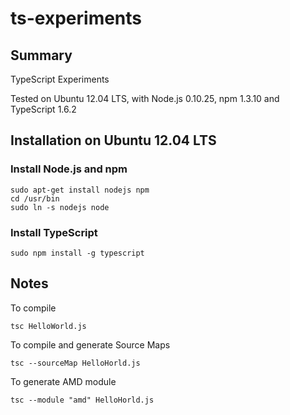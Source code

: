 ts-experiments
==============

## Summary

TypeScript Experiments

Tested on Ubuntu 12.04 LTS, with Node.js 0.10.25, npm 1.3.10 and TypeScript 1.6.2

## Installation on Ubuntu 12.04 LTS

### Install Node.js and npm

	sudo apt-get install nodejs npm
	cd /usr/bin
	sudo ln -s nodejs node
	
### Install TypeScript

	sudo npm install -g typescript
	
## Notes

To compile

	tsc HelloWorld.js
	
To compile and generate Source Maps

	tsc --sourceMap HelloHorld.js

To generate AMD module

	tsc --module "amd" HelloHorld.js
